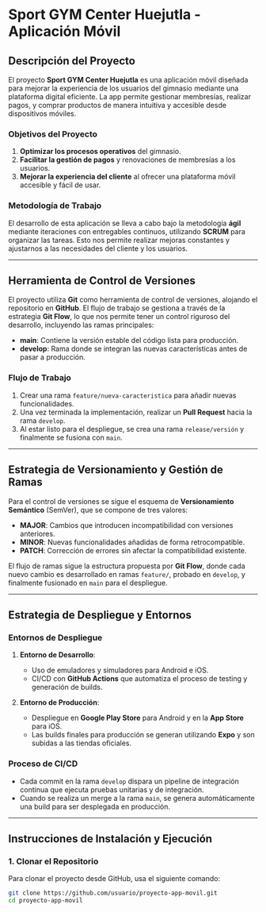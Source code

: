 # Sport GYM Center Huejutla - Aplicación Móvil

## Descripción del Proyecto

El proyecto **Sport GYM Center Huejutla** es una aplicación móvil diseñada para mejorar la experiencia de los usuarios del gimnasio mediante una plataforma digital eficiente. La app permite gestionar membresías, realizar pagos, y comprar productos de manera intuitiva y accesible desde dispositivos móviles.

### Objetivos del Proyecto

1. **Optimizar los procesos operativos** del gimnasio.
2. **Facilitar la gestión de pagos** y renovaciones de membresías a los usuarios.
3. **Mejorar la experiencia del cliente** al ofrecer una plataforma móvil accesible y fácil de usar.

### Metodología de Trabajo

El desarrollo de esta aplicación se lleva a cabo bajo la metodología **ágil** mediante iteraciones con entregables continuos, utilizando **SCRUM** para organizar las tareas. Esto nos permite realizar mejoras constantes y ajustarnos a las necesidades del cliente y los usuarios.

---

## Herramienta de Control de Versiones

El proyecto utiliza **Git** como herramienta de control de versiones, alojando el repositorio en **GitHub**. El flujo de trabajo se gestiona a través de la estrategia **Git Flow**, lo que nos permite tener un control riguroso del desarrollo, incluyendo las ramas principales:

- **main**: Contiene la versión estable del código lista para producción.
- **develop**: Rama donde se integran las nuevas características antes de pasar a producción.

### Flujo de Trabajo

1. Crear una rama `feature/nueva-caracteristica` para añadir nuevas funcionalidades.
2. Una vez terminada la implementación, realizar un **Pull Request** hacia la rama `develop`.
3. Al estar listo para el despliegue, se crea una rama `release/versión` y finalmente se fusiona con `main`.

---

## Estrategia de Versionamiento y Gestión de Ramas

Para el control de versiones se sigue el esquema de **Versionamiento Semántico** (SemVer), que se compone de tres valores:

- **MAJOR**: Cambios que introducen incompatibilidad con versiones anteriores.
- **MINOR**: Nuevas funcionalidades añadidas de forma retrocompatible.
- **PATCH**: Corrección de errores sin afectar la compatibilidad existente.

El flujo de ramas sigue la estructura propuesta por **Git Flow**, donde cada nuevo cambio es desarrollado en ramas `feature/`, probado en `develop`, y finalmente fusionado en `main` para el despliegue.

---

## Estrategia de Despliegue y Entornos

### Entornos de Despliegue

1. **Entorno de Desarrollo**:
    - Uso de emuladores y simuladores para Android e iOS.
    - CI/CD con **GitHub Actions** que automatiza el proceso de testing y generación de builds.

2. **Entorno de Producción**:
    - Despliegue en **Google Play Store** para Android y en la **App Store** para iOS.
    - Las builds finales para producción se generan utilizando **Expo** y son subidas a las tiendas oficiales.

### Proceso de CI/CD

- Cada commit en la rama `develop` dispara un pipeline de integración continua que ejecuta pruebas unitarias y de integración.
- Cuando se realiza un merge a la rama `main`, se genera automáticamente una build para ser desplegada en producción.

---

## Instrucciones de Instalación y Ejecución

### 1. Clonar el Repositorio

Para clonar el proyecto desde GitHub, usa el siguiente comando:

```bash
git clone https://github.com/usuario/proyecto-app-movil.git
cd proyecto-app-movil


